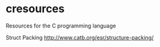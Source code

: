 # cresources
Resources for the C programming language


Struct Packing
http://www.catb.org/esr/structure-packing/
